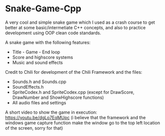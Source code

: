 # Snake-Game-Cpp
A very cool and simple snake game which I used as a crash course to get better at some basic/intermetiate C++ concepts, and also to practice development using OOP clean code standards.

A snake game with the following features:
- Title - Game - End loop
- Score and highscore systems
- Music and sound effects

Credit to Chili for development of the Chili Framework and the files:
- Sounds.h and Sounds.cpp
- SoundEffects.h
- SpriteCodex.h and SpriteCodex.cpp (except for DrawScore, DrawNumber and ShowHighscore functions)
- All audio files and settings

A short video to show the game in execution:
https://youtu.be/dgLo7EqMUpc
(i believe that the framework and the windows game capture function make the window go to the top left location of the screen, sorry for that)
